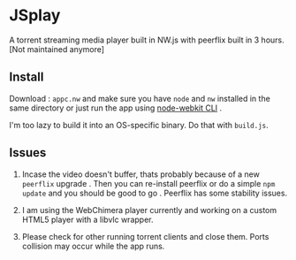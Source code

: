 # JSplay

A torrent streaming media player built in NW.js with peerflix built in 3 hours. [Not maintained anymore]


## Install
  Download : `appc.nw` and make sure you have `node` and `nw` installed in the same directory or just run the app using [node-webkit CLI](https://github.com/nwjs/nw.js/wiki/How-to-run-apps) . 

  I'm too lazy to build it into an OS-specific binary. Do that with `build.js`.

## Issues

1. Incase the video doesn't buffer, thats probably because of a new `peerflix` upgrade . Then you can re-install peerflix or do a simple `npm update` and you should be good to go . Peerflix has some stability issues.

2. I am using the WebChimera player currently and working on a custom HTML5 player with a libvlc wrapper.

3.  Please check for other running torrent clients and close them. Ports collision may occur while the app runs.
